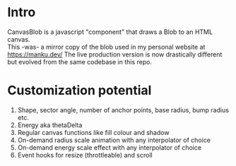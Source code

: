 # Intro
CanvasBlob is a javascript "component" that draws a Blob to an HTML canvas.
<br/>
This -was- a mirror copy of the blob used in my personal website at https://manku.dev/
The live production version is now drastically different but evolved from the same codebase in this repo.

# Customization potential

1. Shape, sector angle, number of anchor points, base radius, bump radius etc.
2. Energy aka thetaDelta
3. Regular canvas functions like fill colour and shadow
4. On-demand radius scale animation with any interpolator of choice
5. On-demand energy scale effect with any interpolator of choice
6. Event hooks for resize (throttleable) and scroll
